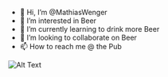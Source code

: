 - 👋 Hi, I’m @MathiasWenger
- 👀 I’m interested in Beer
- 🌱 I’m currently learning to drink more Beer
- 💞️ I’m looking to collaborate on Beer
- 📫 How to reach me @ the Pub

![Alt Text](https://media0.giphy.com/media/RUEeegEOD5ib6/giphy.gif?cid=ecf05e47xg7i2tib3z1xepj2m76ntu6kwg9zsw7p1zl6ozeh&rid=giphy.gif&ct=g)


<!---
MathiasWenger/MathiasWenger is a ✨ special ✨ repository because its `README.md` (this file) appears on your GitHub profile.
You can click the Preview link to take a look at your changes.
--->
